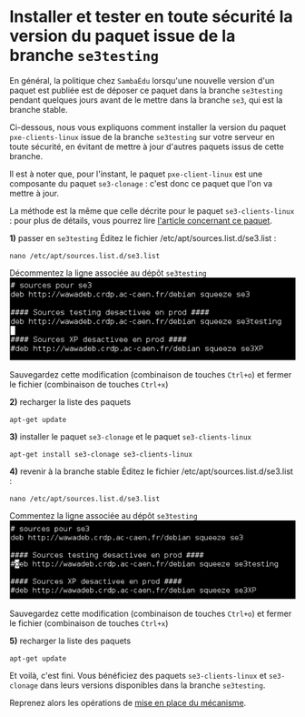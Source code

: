 # Installer et tester en toute sécurité la version du paquet issue de la branche `se3testing`

En général, la politique chez `SambaÉdu` lorsqu'une nouvelle
version d'un paquet est publiée est de déposer ce paquet
dans la branche `se3testing` pendant quelques jours avant de
le mettre dans la branche `se3`, qui est la branche stable.

Ci-dessous, nous vous expliquons comment installer la
version du paquet `pxe-clients-linux` issue de la branche
`se3testing` sur votre serveur en toute sécurité, en évitant
de mettre à jour d'autres paquets issus de cette branche.

Il est à noter que, pour l'instant, le paquet `pxe-client-linux` est une composante du paquet `se3-clonage` : c'est donc ce paquet que l'on va mettre à jour.

La méthode est la même que celle décrite pour le paquet `se3-clients-linux` : pour plus de détails, vous pourrez lire [l'article concernant ce paquet](https://github.com/flaf/se3-clients-linux/blob/master/doc/upgrade-via-se3testing.md).


**1)** passer en `se3testing`
Éditez le fichier /etc/apt/sources.list.d/se3.list :
```ssh
nano /etc/apt/sources.list.d/se3.list
```
Décommentez la ligne associée au dépôt `se3testing`
![decommenter ligne](/doc/images/pxe_tftp_05.png)

Sauvegardez cette modification (combinaison de touches `Ctrl+o`) et fermer le fichier (combinaison de touches `Ctrl+x`)

**2)** recharger la liste des paquets
```ssh
apt-get update
```

**3)** installer le paquet `se3-clonage` et le paquet `se3-clients-linux`
```ssh
apt-get install se3-clonage se3-clients-linux
```

**4)** revenir à la branche stable
Éditez le fichier /etc/apt/sources.list.d/se3.list :
```ssh
nano /etc/apt/sources.list.d/se3.list
```
Commentez la ligne associée au dépôt `se3testing`
![commenter ligne](/doc/images/pxe_tftp_04.png)

Sauvegardez cette modification (combinaison de touches `Ctrl+o`) et fermer le fichier (combinaison de touches `Ctrl+x`)

**5)** recharger la liste des paquets
```ssh
apt-get update
```

Et voilà, c'est fini. Vous bénéficiez des paquets `se3-clients-linux` et `se3-clonage`
dans leurs versions disponibles dans la branche `se3testing`.

Reprenez alors les opérations de [mise en place du mécanisme](misenplace.md).


